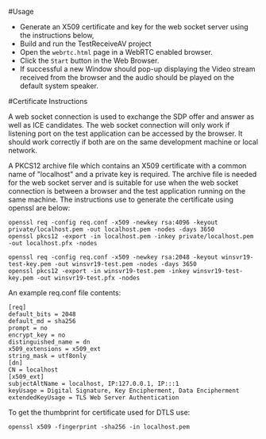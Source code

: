 #Usage

 - Generate an X509 certificate and key for the web socket server using the instructions below,
 - Build and run the TestReceiveAV project
 - Open the `webrtc.html` page in a WebRTC enabled browser.
 - Click the `Start` button in the Web Browser.
 - If successful a new Window should pop-up displaying the Video stream received from the browser and the audio should be played on the default system speaker.

 #Certificate Instructions

 A web socket connection is used to exchange the SDP offer and answer as well as ICE candidates. The web socket connection will only work if listening port on the test application can be accessed by the browser. It should work correctly if both are on the same development machine or local network.

 A PKCS12 archive file which contains an X509 certificate with a common name of "localhost" and a private key is required. The archive file is needed for the web socket server and is suitable for use when the web socket connection is between a browser and the test application running on the same machine. The instructions use to generate the certificate using openssl are below:

 ````
openssl req -config req.conf -x509 -newkey rsa:4096 -keyout private/localhost.pem -out localhost.pem -nodes -days 3650
openssl pkcs12 -export -in localhost.pem -inkey private/localhost.pem -out localhost.pfx -nodes

openssl req -config req.conf -x509 -newkey rsa:2048 -keyout winsvr19-test-key.pem -out winsvr19-test.pem -nodes -days 3650
openssl pkcs12 -export -in winsvr19-test.pem -inkey winsvr19-test-key.pem -out winsvr19-test.pfx -nodes
````
An example req.conf file contents:

````
[req]
default_bits = 2048
default_md = sha256
prompt = no
encrypt_key = no
distinguished_name = dn
x509_extensions = x509_ext
string_mask = utf8only
[dn]
CN = localhost
[x509_ext]
subjectAltName = localhost, IP:127.0.0.1, IP:::1 
keyUsage = Digital Signature, Key Encipherment, Data Encipherment
extendedKeyUsage = TLS Web Server Authentication
````

To get the thumbprint for certificate used for DTLS use:

````
openssl x509 -fingerprint -sha256 -in localhost.pem
````
